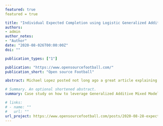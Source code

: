 ```yaml
---
featured: true
featured = true

title: "Individual Expected Completion using Logistic Generalized Additive Mixed Models"
authors:
- admin
author_notes:
- "Author"
date: "2020-08-026T00:00:00Z"
doi: ""

publication_types: ["1"]

publication: "https://www.opensourcefootball.com/"
publication_short: "Open source Football"

abstract: Michael Lopez posted not long ago a great article explaining how Generalized Additive Models (GAMs) are a good way to measure non-linear effects of explanatory variables x on response variable y. Lately, I’ve been playing around with linear and logistic mixed-effects models, so I thought about combining these with GAMs to estimate the probability of completion per Quarterback while accounting for non-linearities, especially on air yards.

# Summary. An optional shortened abstract.
summary: Case study on how to leverage Generalized Additive Mixed Models (GAMM) to estimate the individual probability of completion per Quarterback as a random effect.

# links:
# - name: ""
#   url: ""
url_project: https://www.opensourcefootball.com/posts/2020-08-28-expected-completion-using-logistic-generalized-additive-mixed-models/
---
```

